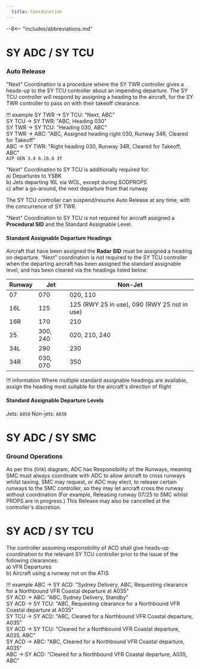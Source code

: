 ```yaml
---
  title: Coordination
---
```


--8<-- "includes/abbreviations.md"

# SY ADC / SY TCU
### Auto Release

"Next" Coordination is a procedure where the SY TWR controller gives a heads-up to the SY TCU controller about an impending departure. The SY TCU controller will respond by assigning a heading to the aircraft, for the SY TWR controller to pass on with their takeoff clearance.

!!! example
    SY TWR -> SY TCU: "Next, ABC"  
    SY TCU -> SY TWR: "ABC, Heading 030"  
    SY TWR -> SY TCU: "Heading 030, ABC"  
    SY TWR -> ABC: "ABC, Assigned heading right 030, Runway 34R, Cleared for Takeoff"  
    ABC -> SY TWR: "Right heading 030, Runway 34R, Cleared for Takeoff, ABC"  
    `AIP GEN 3.4 6.16.6 3f`

"Next" Coordination to SY TCU is additionally required for:  
    a) Departures to YSBK  
    b) Jets departing 16L via WOL, except during SODPROPS  
    c) after a go-around, the next departure from that runway

The SY TCU controller can suspend/resume Auto Release at any time, with the concurrence of SY TWR.

"Next" Coordination to SY TCU is not required for aircraft assigned a **Procedural SID** and the Standard Assignable Level.

#### Standard Assignable Departure Headings

Aircraft that have been assigned the **Radar SID** must be assigned a heading on departure. “Next” coordination is not required to the SY TCU controller when the departing aircraft has been assigned the standard assignable level, and has been cleared via the headings listed below:

| Runway | Jet | Non-Jet 
| ----------------- | -------------- | ---------------- |
| 07                | 070         | 020, 110       |
| 16L                | 125          | 125 (RWY 25 in use), 090 (RWY 25 not in use) |
| 16R               | 170         | 210         |
| 25                | 300, 240          | 020, 210, 240 |
| 34L                | 290          | 230 |
| 34R                | 030, 070          | 350 |

!!! information
    Where multiple standard assignable headings are available, assign the heading most suitable for the aircraft's direction of flight

#### Standard Assignable Departure Levels

Jets: `A050`
Non-jets: `A030`

# SY ADC / SY SMC
### Ground Operations
As per this (link) diagram, ADC has Responsibility of the Runways, meaning SMC must always coordinate with ADC to allow aircraft to cross runways whilst taxiing. SMC may request, or ADC may elect, to release certain runways to the SMC controller, so they may let aircraft cross the runway without coordination (For example, Releasing runway 07/25 to SMC whilst PROPS are in progress.) This Release may also be cancelled at the controller's discretion.

# SY ACD / SY TCU
The controller assuming responsibility of ACD shall give heads-up coordination to the relevant SY TCU controller prior to the issue of the following clearances:  
a) VFR Departures  
b) Aircraft using a runway not on the ATIS

!!! example
    ABC -> SY ACD: "Sydney Delivery, ABC, Requesting clearance for a Northbound VFR Coastal departure at A035"  
    SY ACD -> ABC: "ABC, Sydney Delivery, Standby"  
    SY ACD -> SY TCU: "ABC, Requesting clearance for a Northbound VFR Coastal departure at A035"  
    SY TCU -> SY ACD: "ABC, Cleared for a Northbound VFR Coastal departure, A035"  
    SY ACD -> SY TCU: "Cleared for a Northbound VFR Coastal departure, A035, ABC"  
    SY ACD -> ABC: "ABC, Cleared for a Northbound VFR Coastal departure, A035"  
    ABC -> SY ACD: "Cleared for a Northbound VFR Coastal departure, A035, ABC"  
